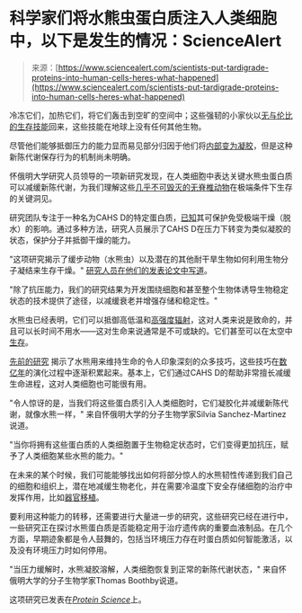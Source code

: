 <!--yml

category: 未分类

date: 2024-05-29 12:46:39

-->

# 科学家们将水熊虫蛋白质注入人类细胞中，以下是发生的情况：ScienceAlert

> 来源：[https://www.sciencealert.com/scientists-put-tardigrade-proteins-into-human-cells-heres-what-happened](https://www.sciencealert.com/scientists-put-tardigrade-proteins-into-human-cells-heres-what-happened)

冷冻它们，加热它们，将它们轰击到空旷的空间中；这些强韧的小家伙以[无与伦比的生存技能](https://www.sciencealert.com/tardigrade-genes-reveal-a-strange-history-of-their-crazy-survival-skills)回来，这些技能在地球上没有任何其他生物。

尽管他们能够抵御压力的能力显而易见部分归因于他们将[内部变为凝胶](https://www.sciencealert.com/tardigrades-can-survive-decades-without-water-and-we-finally-know-how)，但是这种新陈代谢保存行为的机制尚未明确。

怀俄明大学研究人员领导的一项新研究发现，在人类细胞中表达关键水熊虫蛋白质可以减缓新陈代谢，为我们理解这些[几乎不可毁灭的无脊椎动物](https://www.sciencealert.com/tardigrades-are-practically-indestructible-but-climate-change-could-be-their-weak-point)在极端条件下生存的关键洞见。

研究团队专注于一种名为CAHS D的特定蛋白质，[已知](https://www.nature.com/articles/s42003-022-04015-2)其可保护免受极端干燥（脱水）的影响。通过多种方法，研究人员展示了CAHS D在压力下转变为类似凝胶的状态，保护分子并抵御干燥的能力。

"这项研究揭示了缓步动物（水熊虫）以及潜在的其他耐干旱生物如何利用生物分子凝结来生存干燥。" [研究人员在他们的发表论文中写道](https://onlinelibrary.wiley.com/doi/10.1002/pro.4941)。

"除了抗压能力，我们的研究结果为开发围绕细胞和甚至整个生物体诱导生物稳定状态的技术提供了途径，以减缓衰老并增强存储和稳定性。"

水熊虫已经表明，它们可以抵御高低温和[高强度辐射](https://www.sciencealert.com/tardigrades-reveal-yet-another-incredible-survival-tactic-glowing-radiation-shields)，这对人类来说是致命的，并且可以长时间不用水——这对生命来说通常是不可或缺的。它们甚至可以在太空中[生存](https://www.sciencealert.com/a-group-of-tardigrades-crashed-into-the-moon-in-april-they-could-still-be-alive)。

[先前的研究](https://www.sciencealert.com/tardigrades-can-survive-frozen-oblivion-by-pausing-their-biological-clocks) 揭示了水熊用来维持生命的令人印象深刻的众多技巧，这些技巧在[数亿年](https://www.sciencealert.com/tardigrade-genes-reveal-a-strange-history-of-their-crazy-survival-skills)的演化过程中逐渐积累起来。基本上，它们通过CAHS D的帮助非常擅长减缓生命进程，这对人类细胞也可能很有用。

"令人惊讶的是，当我们将这些蛋白质引入人类细胞时，它们凝胶化并减缓新陈代谢，就像水熊一样，" 来自怀俄明大学的分子生物学家Silvia Sanchez-Martinez说道。

"当你将拥有这些蛋白质的人类细胞置于生物稳定状态时，它们变得更加抗压，赋予了人类细胞某些水熊的能力。"

在未来的某个时候，我们可能能够找出如何将部分惊人的水熊韧性传递到我们自己的细胞和组织上，潜在地减缓生物老化，并在需要冷温度下安全存储细胞的治疗中发挥作用，比如[器官移植](https://www.sciencealert.com/this-new-experimental-antibody-could-prevent-organ-rejection)。

要利用这种能力的转移，还需要进行大量进一步的研究，这些研究已经在进行中，一些研究正在探讨水熊蛋白质是否能稳定用于治疗遗传病的重要血液制品。在几个方面，早期迹象都是令人鼓舞的，包括当环境压力存在时蛋白质如何智能激活，以及没有环境压力时如何停用。

"当压力缓解时，水熊凝胶溶解，人类细胞恢复到正常的新陈代谢状态，" 来自怀俄明大学的分子生物学家Thomas Boothby说道。

这项研究已发表在[*Protein Science*](https://onlinelibrary.wiley.com/doi/10.1002/pro.4941)上。
